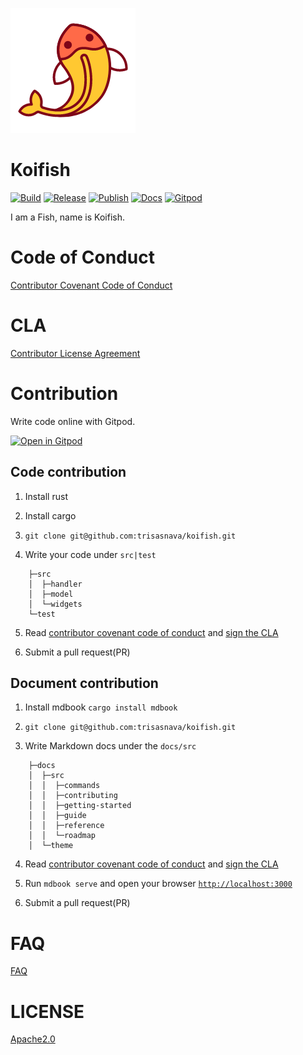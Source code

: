 ![Logo](docs/theme/favicon.png) 

# Koifish

[![Build](https://github.com/trisasnava/koifish/workflows/Build/badge.svg)](https://github.com/trisasnava/koifish/actions?query=workflow:Build)
[![Release](https://github.com/trisasnava/koifish/workflows/Release/badge.svg)](https://github.com/trisasnava/koifish/actions?query=workflow:Release)
[![Publish](https://github.com/trisasnava/koifish/workflows/Publish/badge.svg)](https://github.com/trisasnava/koifish/actions?query=workflow:Publish)
[![Docs](https://github.com/trisasnava/koifish/workflows/Docs/badge.svg)](https://github.com/trisasnava/koifish/actions?query=workflow:Docs)
[![Gitpod](https://img.shields.io/badge/Gitpod-ready--to--code-blue?logo=gitpod)](https://gitpod.io/#https://github.com/trisasnava/koifish)

I am a Fish, name is Koifish.

# Code of Conduct
  
[Contributor Covenant Code of Conduct](docs/src/contributing/CODE_OF_CONDUCT.md) 

# CLA

[Contributor License Agreement](docs/src/contributing/cla.md)

# Contribution

Write code online with Gitpod.

[![Open in Gitpod](https://gitpod.io/button/open-in-gitpod.svg)](https://gitpod.io/#https://github.com/trisasnava/koifish)

## Code contribution

1. Install rust 

2. Install cargo

3. `git clone git@github.com:trisasnava/koifish.git` 

4. Write your code under `src|test`

```tree
    ├─src
    │  ├─handler
    │  ├─model
    │  └─widgets
    └─test
```

5. Read [contributor covenant code of conduct](CODE_OF_CONDUCT.md) and [sign the CLA](https://cla-assistant.io/trisasnava/koifish)

6. Submit a pull request(PR) 

## Document contribution

1.  Install mdbook `cargo install mdbook` 

2. `git clone git@github.com:trisasnava/koifish.git` 
 
3.  Write Markdown docs under the `docs/src`

```tree
    ├─docs
    │  ├─src
    │  │  ├─commands
    │  │  ├─contributing
    │  │  ├─getting-started
    │  │  ├─guide
    │  │  ├─reference
    │  │  └─roadmap
    │  └─theme
```

4. Read [contributor covenant code of conduct](CODE_OF_CONDUCT.md) and [sign the CLA](https://cla-assistant.io/trisasnava/koifish)

5. Run `mdbook serve` and open your browser [`http://localhost:3000`](http://localhost:3000) 

6. Submit a pull request(PR)

# FAQ

[FAQ](docs/src/faq.md)

# LICENSE

[Apache2.0](LICENSE)